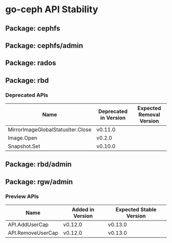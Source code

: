 <!-- GENERATED FILE: DO NOT EDIT DIRECTLY -->

# go-ceph API Stability

## Package: cephfs

## Package: cephfs/admin

## Package: rados

## Package: rbd

### Deprecated APIs

Name | Deprecated in Version | Expected Removal Version | 
---- | --------------------- | ------------------------ | 
MirrorImageGlobalStatusIter.Close | v0.11.0 |  | 
Image.Open | v0.2.0 |  | 
Snapshot.Set | v0.10.0 |  | 

## Package: rbd/admin

## Package: rgw/admin

### Preview APIs

Name | Added in Version | Expected Stable Version | 
---- | ---------------- | ----------------------- | 
API.AddUserCap | v0.12.0 | v0.13.0 | 
API.RemoveUserCap | v0.12.0 | v0.13.0 | 

